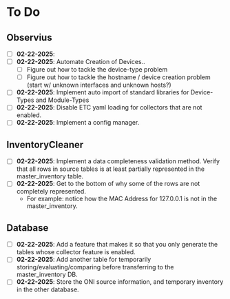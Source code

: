 # To Do

## Observius
- [ ] **02-22-2025**: 
- [ ] **02-22-2025**: Automate Creation of Devices..
    - [ ] Figure out how to tackle the device-type problem
    - [ ] Figure out how to tackle the hostname / device creation problem (start w/ unknown interfaces and unknown hosts?)
- [ ] **02-22-2025**: Implement auto import of standard libraries for Device-Types and Module-Types
- [ ] **02-22-2025**: Disable ETC yaml loading for collectors that are not enabled.
- [ ] **02-22-2025**: Implement a config manager.

## InventoryCleaner
- [ ] **02-22-2025**: Implement a data completeness validation method. Verify that all rows in source tables is at least partially represented in the master_inventory table.
- [ ] **02-22-2025**: Get to the bottom of why some of the rows are not completely represented. 
    - For example: notice how the MAC Address for 127.0.0.1 is not in the master_inventory.

## Database
- [ ] **02-22-2025**: Add a feature that makes it so that you only generate the tables whose collector feature is enabled.
- [ ] **02-22-2025**: Add another table for temporarily storing/evaluating/comparing before transferring to the master_inventory DB.
- [ ] **02-22-2025**: Store the ONI source information, and temporary inventory in the other database.